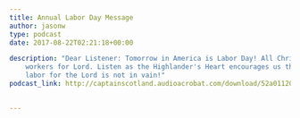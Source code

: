 ```yaml
---
title: Annual Labor Day Message
author: jasonw
type: podcast
date: 2017-08-22T02:21:18+00:00

description: "Dear Listener: Tomorrow in America is Labor Day! All Christians are to be
    workers for Lord. Listen as the Highlander's Heart encourages us that our
    labor for the Lord is not in vain!"
podcast_link: http://captainscotland.audioacrobat.com/download/52a01120-01ce-eb59-24e0-c74603b55730.mp3
 

---
```

